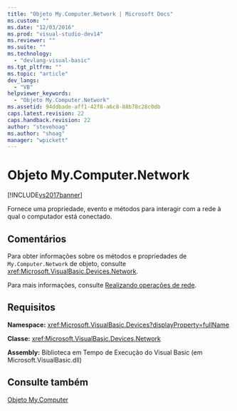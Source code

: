 ```yaml
---
title: "Objeto My.Computer.Network | Microsoft Docs"
ms.custom: ""
ms.date: "12/03/2016"
ms.prod: "visual-studio-dev14"
ms.reviewer: ""
ms.suite: ""
ms.technology: 
  - "devlang-visual-basic"
ms.tgt_pltfrm: ""
ms.topic: "article"
dev_langs: 
  - "VB"
helpviewer_keywords: 
  - "Objeto My.Computer.Network"
ms.assetid: 94ddbade-aff1-42f8-a6c8-88b78c28c0db
caps.latest.revision: 22
caps.handback.revision: 22
author: "stevehoag"
ms.author: "shoag"
manager: "wpickett"
---
```

# Objeto My.Computer.Network
[!INCLUDE[vs2017banner](../../../csharp/includes/vs2017banner.md)]

Fornece uma propriedade, evento e métodos para interagir com a rede à qual o computador está conectado.  
  
## Comentários  
 Para obter informações sobre os métodos e propriedades de `My.Computer.Network` de objeto, consulte <xref:Microsoft.VisualBasic.Devices.Network>.  
  
 Para mais informações, consulte [Realizando operações de rede](../../../visual-basic/developing-apps/programming/computer-resources/performing-network-operations.md).  
  
## Requisitos  
 **Namespace:** <xref:Microsoft.VisualBasic.Devices?displayProperty=fullName>  
  
 **Classe:** <xref:Microsoft.VisualBasic.Devices.Network>  
  
 **Assembly:** Biblioteca em Tempo de Execução do Visual Basic \(em Microsoft.VisualBasic.dll\)  
  
## Consulte também  
 [Objeto My.Computer](../../../visual-basic/language-reference/objects/my-computer-object.md)